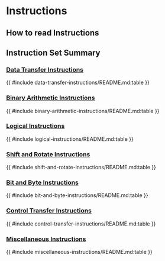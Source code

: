 # Instructions
## How to read Instructions

## Instruction Set Summary
### [Data Transfer Instructions](data-transfer-instructions/README.md)
{{ #include data-transfer-instructions/README.md:table }}

[MOV]: data-transfer-instructions/mov.md
[XCHG]: data-transfer-instructions/xchg.md
[PUSH]: data-transfer-instructions/push.md
[POP]: data-transfer-instructions/pop.md

### [Binary Arithmetic Instructions](binary-arithmetic-instructions/README.md)
{{ #include binary-arithmetic-instructions/README.md:table }}

[ADD]: binary-arithmetic-instructions/add.md
[SUB]: binary-arithmetic-instructions/sub.md
[IMUL]: binary-arithmetic-instructions/imul.md
[MUL]: binary-arithmetic-instructions/mul.md
[IDIV]: binary-arithmetic-instructions/idiv.md
[DIV]: binary-arithmetic-instructions/div.md
[INC]: binary-arithmetic-instructions/inc.md
[DEC]: binary-arithmetic-instructions/dec.md
[NEG]: binary-arithmetic-instructions/neg.md
[CMP]: binary-arithmetic-instructions/cmp.md

### [Logical Instructions](logical-instructions/README.md)
{{ #include logical-instructions/README.md:table }}

[AND]: logical-instructions/and.md
[OR]: logical-instructions/or.md
[XOR]: logical-instructions/xor.md
[NOT]: logical-instructions/not.md

### [Shift and Rotate Instructions](shift-and-rotate-instructions/README.md)
{{ #include shift-and-rotate-instructions/README.md:table }}

[SAL,SAR,SHL,SHR]: shift-and-rotate-instructions/sal,sar,shl,shr.md

### [Bit and Byte Instructions](bit-and-byte-instructions/README.md)
{{ #include bit-and-byte-instructions/README.md:table }}

[TEST]: bit-and-byte-instructions/test.md

### [Control Transfer Instructions](control-transfer-instructions/README.md)
{{ #include control-transfer-instructions/README.md:table }}

[JMP]: control-transfer-instructions/jmp.md
[Jcc]: control-transfer-instructions/jcc.md
[CALL]: control-transfer-instructions/call.md
[RET]: control-transfer-instructions/ret.md

### [Miscellaneous Instructions](miscellaneous-instructions/README.md)
{{ #include miscellaneous-instructions/README.md:table }}

[LEA]: miscellaneous-instructions/lea.md
[NOP]: miscellaneous-instructions/nop.md
